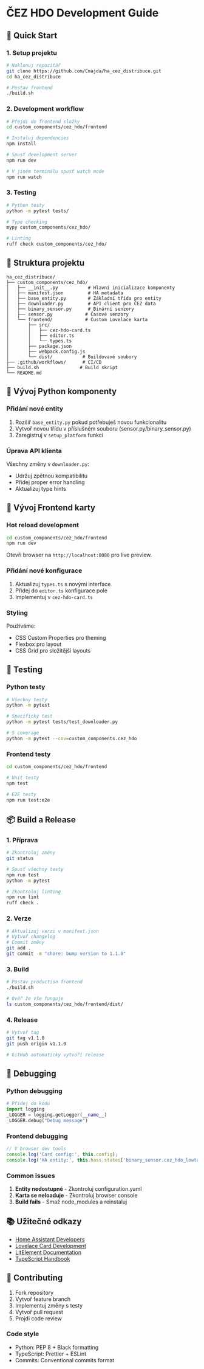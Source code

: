 # ČEZ HDO Development Guide

## 🚀 Quick Start

### 1. Setup projektu

```bash
# Naklonuj repozitář
git clone https://github.com/Cmajda/ha_cez_distribuce.git
cd ha_cez_distribuce

# Postav frontend
./build.sh
```

### 2. Development workflow

```bash
# Přejdi do frontend složky
cd custom_components/cez_hdo/frontend

# Instaluj dependencies
npm install

# Spusť development server
npm run dev

# V jiném terminálu spusť watch mode
npm run watch
```

### 3. Testing

```bash
# Python testy
python -m pytest tests/

# Type checking
mypy custom_components/cez_hdo/

# Linting
ruff check custom_components/cez_hdo/
```

## 📁 Struktura projektu

```
ha_cez_distribuce/
├── custom_components/cez_hdo/
│   ├── __init__.py           # Hlavní inicializace komponenty
│   ├── manifest.json         # HA metadata
│   ├── base_entity.py        # Základní třída pro entity
│   ├── downloader.py         # API client pro ČEZ data
│   ├── binary_sensor.py      # Binární senzory
│   ├── sensor.py            # Časové senzory
│   └── frontend/            # Custom Lovelace karta
│       ├── src/
│       │   ├── cez-hdo-card.ts
│       │   ├── editor.ts
│       │   └── types.ts
│       ├── package.json
│       ├── webpack.config.js
│       └── dist/           # Buildované soubory
├── .github/workflows/      # CI/CD
├── build.sh               # Build skript
└── README.md
```

## 🔧 Vývoj Python komponenty

### Přidání nové entity

1. Rozšiř `base_entity.py` pokud potřebuješ novou funkcionalitu
2. Vytvoř novou třídu v příslušném souboru (sensor.py/binary_sensor.py)
3. Zaregistruj v `setup_platform` funkci

### Úprava API klienta

Všechny změny v `downloader.py`:
- Udržuj zpětnou kompatibilitu
- Přidej proper error handling
- Aktualizuj type hints

## 🎨 Vývoj Frontend karty

### Hot reload development

```bash
cd custom_components/cez_hdo/frontend
npm run dev
```

Otevři browser na `http://localhost:8080` pro live preview.

### Přidání nové konfigurace

1. Aktualizuj `types.ts` s novými interface
2. Přidej do `editor.ts` konfigurace pole
3. Implementuj v `cez-hdo-card.ts`

### Styling

Používáme:
- CSS Custom Properties pro theming
- Flexbox pro layout
- CSS Grid pro složitější layouts

## 🧪 Testing

### Python testy

```bash
# Všechny testy
python -m pytest

# Specifický test
python -m pytest tests/test_downloader.py

# S coverage
python -m pytest --cov=custom_components.cez_hdo
```

### Frontend testy

```bash
cd custom_components/cez_hdo/frontend

# Unit testy
npm test

# E2E testy
npm run test:e2e
```

## 📦 Build a Release

### 1. Příprava

```bash
# Zkontroluj změny
git status

# Spusť všechny testy
npm run test
python -m pytest

# Zkontroluj linting
npm run lint
ruff check .
```

### 2. Verze

```bash
# Aktualizuj verzi v manifest.json
# Vytvoř changelog
# Commit změny
git add .
git commit -m "chore: bump version to 1.1.0"
```

### 3. Build

```bash
# Postav production frontend
./build.sh

# Ověř že vše funguje
ls custom_components/cez_hdo/frontend/dist/
```

### 4. Release

```bash
# Vytvoř tag
git tag v1.1.0
git push origin v1.1.0

# GitHub automaticky vytvoří release
```

## 🐛 Debugging

### Python debugging

```python
# Přidej do kódu
import logging
_LOGGER = logging.getLogger(__name__)
_LOGGER.debug("Debug message")
```

### Frontend debugging

```javascript
// V browser dev tools
console.log('Card config:', this.config);
console.log('HA entity:', this.hass.states['binary_sensor.cez_hdo_lowtariffactive']);
```

### Common issues

1. **Entity nedostupné** - Zkontroluj configuration.yaml
2. **Karta se neloaduje** - Zkontroluj browser console
3. **Build fails** - Smaž node_modules a reinstaluj

## 📚 Užitečné odkazy

- [Home Assistant Developers](https://developers.home-assistant.io/)
- [Lovelace Card Development](https://developers.home-assistant.io/docs/frontend/custom-ui/custom-card/)
- [LitElement Documentation](https://lit.dev/)
- [TypeScript Handbook](https://www.typescriptlang.org/docs/)

## 🤝 Contributing

1. Fork repository
2. Vytvoř feature branch
3. Implementuj změny s testy
4. Vytvoř pull request
5. Projdi code review

### Code style

- Python: PEP 8 + Black formatting
- TypeScript: Prettier + ESLint
- Commits: Conventional commits format
